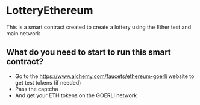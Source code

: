 # LotteryEthereum

This is a smart contract created to create a lottery using the Ether test and main network

## What do you need to start to run this smart contract?

- Go to the https://www.alchemy.com/faucets/ethereum-goerli website to get test tokens (if needed)
- Pass the captcha
- And get your ETH tokens on the GOERLI network
